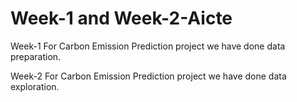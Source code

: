 # Week-1 and Week-2-Aicte
Week-1 For Carbon Emission Prediction project we have done data preparation.


Week-2 For Carbon Emission Prediction project we have done data exploration.
